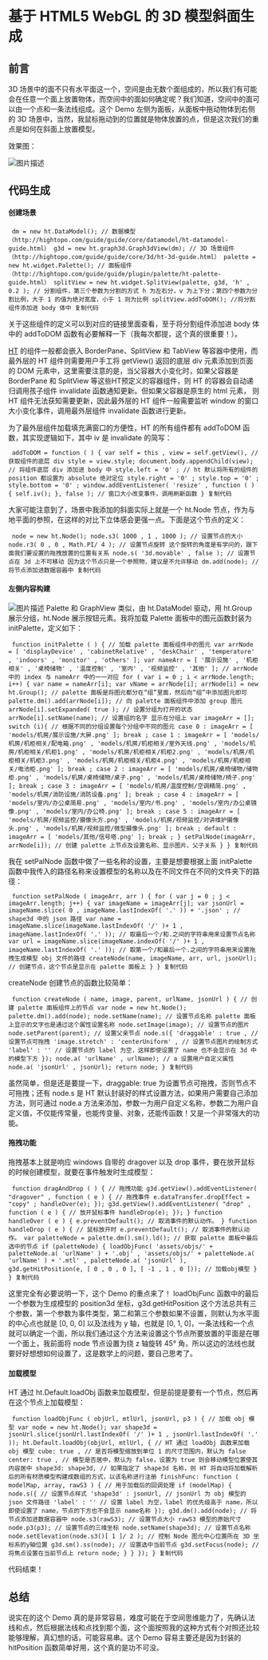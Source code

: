 # 基于 HTML5 WebGL 的 3D 模型斜面生成 #

## 前言 ##

3D 场景中的面不只有水平面这一个，空间是由无数个面组成的，所以我们有可能会在任意一个面上放置物体，而空间中的面如何确定呢？我们知道，空间中的面可以由一个点和一条法线组成。这个 Demo 左侧为面板，从面板中拖动物体到右侧的 3D 场景中，当然，我鼠标拖动到的位置就是物体放置的点，但是这次我们的重点是如何在斜面上放置模型。

效果图：

![图片描述](https://user-gold-cdn.xitu.io/2019/6/5/16b24d45a70f16c7?imageslim)

## 代码生成 ##

#### 创建场景 ####

` dm = new ht.DataModel(); // 数据模型（http://hightopo.com/guide/guide/core/datamodel/ht-datamodel-guide.html） g3d = new ht.graph3d.Graph3dView(dm); // 3D 场景组件（http://hightopo.com/guide/guide/core/3d/ht-3d-guide.html） palette = new ht.widget.Palette(); // 面板组件（http://hightopo.com/guide/guide/plugin/palette/ht-palette-guide.html） splitView = new ht.widget.SplitView(palette, g3d, 'h' , 0.2 ); // 分割组件，第三个参数为分割的方式 h 为左右分，v 为上下分；第四个参数为分割比例，大于 1 的值为绝对宽度，小于 1 则为比例 splitView.addToDOM(); //将分割组件添加进 body 体中 复制代码`

关于这些组件的定义可以到对应的链接里面查看，至于将分割组件添加进 body 体中的 addToDOM 函数有必要解释一下（我每次都提，这个真的很重要！）。

[HT]( https://link.juejin.im?target=http%3A%2F%2Fwww.hightopo.com ) 的组件一般都会嵌入 BorderPane、SplitView 和 TabView 等容器中使用，而最外层的 HT 组件则需要用户手工将 getView() 返回的底层 div 元素添加到页面的 DOM 元素中，这里需要注意的是，当父容器大小变化时，如果父容器是 BorderPane 和 SplitView 等这些HT预定义的容器组件，则 HT 的容器会自动递归调用孩子组件 invalidate 函数通知更新。但如果父容器是原生的 html 元素， 则 HT 组件无法获知需要更新，因此最外层的 HT 组件一般需要监听 window 的窗口大小变化事件，调用最外层组件 invalidate 函数进行更新。

为了最外层组件加载填充满窗口的方便性，HT 的所有组件都有 addToDOM 函数，其实现逻辑如下，其中 iv 是 invalidate 的简写：

` addToDOM = function ( ) { var self = this , view = self.getView(), // 获取组件的底层 div style = view.style; document.body.appendChild(view); // 将组件底层 div 添加进 body 中 style.left = '0' ; // ht 默认将所有的组件的 position 都设置为 absolute 绝对定位 style.right = '0' ; style.top = '0' ; style.bottom = '0' ; window.addEventListener( 'resize' , function ( ) { self.iv(); }, false ); // 窗口大小改变事件，调用刷新函数 } 复制代码`

大家可能注意到了，场景中我添加的斜面实际上就是一个 ht.Node 节点，作为与地平面的参照，在这样的对比下立体感会更强一点。下面是这个节点的定义：

` node = new ht.Node(); node.s3( 1000 , 1 , 1000 ); // 设置节点的大小 node.r3( 0 , 0 , Math.PI/ 4 ); // 设置节点旋转 这个旋转的角度是有学问的，跟下面我们要设置的拖拽放置的位置有关系 node.s( '3d.movable' , false ); // 设置节点在 3d 上不可移动 因为这个节点只是一个参照物，建议是不允许移动 dm.add(node); // 将节点添加进数据容器中 复制代码`

#### 左侧内容构建 ####

![图片描述](https://user-gold-cdn.xitu.io/2019/6/5/16b24d45a71877b4?imageView2/0/w/1280/h/960/ignore-error/1) Palette 和 GraphView 类似，由 ht.DataModel 驱动，用 ht.Group 展示分组，ht.Node 展示按钮元素。我将加载 Palette 面板中的图元函数封装为 initPalette，定义如下：

` function initPalette ( ) { // 加载 palette 面板组件中的图元 var arrNode = [ 'displayDevice' , 'cabinetRelative' , 'deskChair' , 'temperature' , 'indoors' , 'monitor' , 'others' ]; var nameArr = [ '展示设施' , '机柜相关' , '桌椅储物' , '温度控制' , '室内' , '视频监控' , '其他' ]; // arrNode 中的 index 与 nameArr 中的一一对应 for ( var i = 0 ; i < arrNode.length; i++) { var name = nameArr[i]; var vName = arrNode[i]; arrNode[i] = new ht.Group(); // palette 面板是将图元都分在“组”里面，然后向“组”中添加图元即可 palette.dm().add(arrNode[i]); // 向 palette 面板组件中添加 group 图元 arrNode[i].setExpanded( true ); // 设置分组为打开的状态 arrNode[i].setName(name); // 设置组的名字 显示在分组上 var imageArr = []; switch (i){ // 根据不同的分组设置每个分组中不同的图元 case 0 : imageArr = [ 'models/机房/展示设施/大屏.png' ]; break ; case 1 : imageArr = [ 'models/机房/机柜相关/配电箱.png' , 'models/机房/机柜相关/室外天线.png' , 'models/机房/机柜相关/机柜1.png' , 'models/机房/机柜相关/机柜2.png' , 'models/机房/机柜相关/机柜3.png' , 'models/机房/机柜相关/机柜4.png' , 'models/机房/机柜相关/电池柜.png' ]; break ; case 2 : imageArr = [ 'models/机房/桌椅储物/储物柜.png' , 'models/机房/桌椅储物/桌子.png' , 'models/机房/桌椅储物/椅子.png' ]; break ; case 3 : imageArr = [ 'models/机房/温度控制/空调精简.png' , 'models/机房/消防设施/消防设备.png' ]; break ; case 4 : imageArr = [ 'models/室内/办公桌简易.png' , 'models/室内/书.png' , 'models/室内/办公桌镜像.png' , 'models/室内/办公椅.png' ]; break ; case 5 : imageArr = [ 'models/机房/视频监控/摄像头方.png' , 'models/机房/视频监控/对讲维护摄像头.png' , 'models/机房/视频监控/微型摄像头.png' ]; break ; default : imageArr = [ 'models/其他/信号塔.png' ]; break ; } setPalNode(imageArr, arrNode[i]); // 创建 palette 上节点及设置名称、显示图片、父子关系 } } 复制代码`

我在 setPalNode 函数中做了一些名称的设置，主要是想要根据上面 initPalette 函数中我传入的路径名称来设置模型的名称以及在不同文件在不同的文件夹下的路径：

` function setPalNode ( imageArr, arr ) { for ( var j = 0 ; j < imageArr.length; j++) { var imageName = imageArr[j]; var jsonUrl = imageName.slice( 0 , imageName.lastIndexOf( '.' )) + '.json' ; // shape3d 中的 json 路径 var name = imageName.slice(imageName.lastIndexOf( '/' )+ 1 , imageName.lastIndexOf( '.' )); // 取最后一个/和.之间的字符串用来设置节点名称 var url = imageName.slice(imageName.indexOf( '/' )+ 1 , imageName.lastIndexOf( '.' )); // 取第一个/和最后一个.之间的字符串用来设置拖拽生成模型 obj 文件的路径 createNode(name, imageName, arr, url, jsonUrl); // 创建节点，这个节点是显示在 palette 面板上 } } 复制代码`

createNode 创建节点的函数比较简单：

` function createNode ( name, image, parent, urlName, jsonUrl ) { // 创建 palette 面板组件上的节点 var node = new ht.Node(); palette.dm().add(node); node.setName(name); // 设置节点名称 palette 面板上显示的文字也是通过这个属性设置名称 node.setImage(image); // 设置节点的图片 node.setParent(parent); // 设置父亲节点 node.s({ 'draggable' : true , // 设置节点可拖拽 'image.stretch' : 'centerUniform' , // 设置节点图片的绘制方式 'label' : '' // 设置节点的 label 为空，这样即使设置了 name 也不会显示在 3d 中的模型下方 }); node.a( 'urlName' , urlName); // a 设置用户自定义属性 node.a( 'jsonUrl' , jsonUrl); return node; } 复制代码`

虽然简单，但是还是要提一下，draggable: true 为设置节点可拖拽，否则节点不可拖拽；还有 node.s 是 HT 默认封装好的样式设置方法，如果用户需要自己添加方法，则可通过 node.a 方法来添加，参数一为用户自定义名称，参数二为用户自定义值，不仅能传常量，也能传变量、对象，还能传函数！又是一个非常强大的功能。

#### 拖拽功能 ####

拖拽基本上就是响应 windows 自带的 dragover 以及 drop 事件，要在放开鼠标的时候创建模型，就要在事件触发时生成模型：

` function dragAndDrop ( ) { // 拖拽功能 g3d.getView().addEventListener( "dragover" , function ( e ) { // 拖拽事件 e.dataTransfer.dropEffect = "copy" ; handleOver(e); }); g3d.getView().addEventListener( "drop" , function ( e ) { // 放开鼠标事件 handleDrop(e); }); } function handleOver ( e ) { e.preventDefault(); // 取消事件的默认动作。 } function handleDrop ( e ) { // 鼠标放开时 e.preventDefault(); // 取消事件的默认动作。 var paletteNode = palette.dm().sm().ld(); // 获取 palette 面板中最后选中的节点 if (paletteNode) { loadObjFunc( 'assets/objs/' + paletteNode.a( 'urlName' ) + '.obj' , 'assets/objs/' + paletteNode.a( 'urlName' ) + '.mtl' , paletteNode.a( 'jsonUrl' ), g3d.getHitPosition(e, [ 0 , 0 , 0 ], [ -1 , 1 , 0 ])); // 加载obj模型 } } 复制代码`

这里完全有必要说明一下，这个 Demo 的重点来了！ loadObjFunc 函数中的最后一个参数为生成模型的 position3d 坐标，g3d.getHitPosition 这个方法总共有三个参数，第一个参数为事件类型，第二和第三个参数如果不设置，则默认为水平面的中心点也就是 [0, 0, 0] 以及法线为 y 轴，也就是 [0, 1, 0]，一条法线和一个点就可以确定一个面，所以我们通过这个方法来设置这个节点所要放置的平面是在哪一个面上，我前面将 node 节点设置为绕 z 轴旋转 45° 角，所以这边的法线也就要好好想想如何设置了，这是数学上的问题，要自己思考了。

#### 加载模型 ####

HT 通过 ht.Default.loadObj 函数来加载模型，但是前提是要有一个节点，然后再在这个节点上加载模型：

` function loadObjFunc ( objUrl, mtlUrl, jsonUrl, p3 ) { // 加载 obj 模型 var node = new ht.Node(); var shape3d = jsonUrl.slice(jsonUrl.lastIndexOf( '/' )+ 1 , jsonUrl.lastIndexOf( '.' )); ht.Default.loadObj(objUrl, mtlUrl, { // HT 通过 loadObj 函数来加载 obj 模型 cube: true , // 是否将模型缩放到单位 1 的尺寸范围内，默认为 false center: true , // 模型是否居中，默认为 false，设置为 true 则会移动模型位置使其内容居中 shape3d: shape3d, // 如果指定了 shape3d 名称，则 HT 将自动将加载解析后的所有材质模型构建成数组的方式，以该名称进行注册 finishFunc: function ( modelMap, array, rawS3 ) { // 用于加载后的回调处理 if (modelMap) { node.s({ // 设置节点样式 'shape3d' : jsonUrl, // jsonUrl 为 obj 模型的 json 文件路径 'label' : '' // 设置 label 为空，label 的优先级高于 name，所以即使设置了 name，节点的下方也不会显示 name名称 }); g3d.dm().add(node); // 将节点添加进数据容器中 node.s3(rawS3); // 设置节点大小 rawS3 模型的原始尺寸 node.p3(p3); // 设置节点的三维坐标 node.setName(shape3d); // 设置节点名称 node.setElevation(node.s3()[ 1 ]/ 2 ); // 控制 Node 图元中心位置所在 3D 坐标系的y轴位置 g3d.sm().ss(node); // 设置选中当前节点 g3d.setFocus(node); // 将焦点设置在当前节点上 return node; } } }); } 复制代码`

代码结束！

## 总结 ##

说实在的这个 Demo 真的是非常容易，难度可能在于空间思维能力了，先确认法线和点，然后根据法线和点找到那个面，这个面按照我的这种方式有个对照还比较能够理解，真幻想的话，可能容易串。这个 Demo 容易主要还是因为封装的 hitPosition 函数简单好用，这个真的是功不可没。